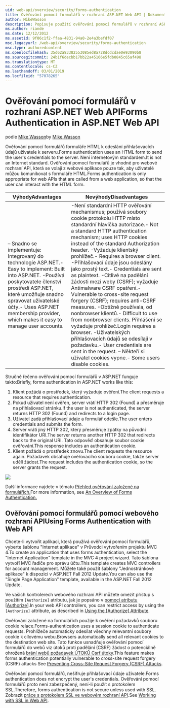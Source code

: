 ```yaml
---
uid: web-api/overview/security/forms-authentication
title: Ověřování pomocí formulářů v rozhraní ASP.NET Web API | Dokumentace Microsoftu
author: MikeWasson
description: Popisuje použití ověřování pomocí formulářů v rozhraní ASP.NET Web API.
ms.author: riande
ms.date: 12/12/2012
ms.assetid: 9f06c1f2-ffaa-4831-94a0-2e4a3befdf07
msc.legacyurl: /web-api/overview/security/forms-authentication
msc.type: authoredcontent
ms.openlocfilehash: 35d62a83382553085ed8a728dcdcdae0e93090b8
ms.sourcegitcommit: 24b1f6decbb17bb22a45166e5fdb0845c65af498
ms.translationtype: MT
ms.contentlocale: cs-CZ
ms.lasthandoff: 03/01/2019
ms.locfileid: "57078265"
---
```

<a name="forms-authentication-in-aspnet-web-api"></a><span data-ttu-id="0a0f7-103">Ověřování pomocí formulářů v rozhraní ASP.NET Web API</span><span class="sxs-lookup"><span data-stu-id="0a0f7-103">Forms Authentication in ASP.NET Web API</span></span>
====================
<span data-ttu-id="0a0f7-104">podle [Mike Wasson](https://github.com/MikeWasson)</span><span class="sxs-lookup"><span data-stu-id="0a0f7-104">by [Mike Wasson](https://github.com/MikeWasson)</span></span>

<span data-ttu-id="0a0f7-105">Ověřování pomocí formulářů formuláře HTML k odeslání přihlašovacích údajů uživatele k serveru.</span><span class="sxs-lookup"><span data-stu-id="0a0f7-105">Forms authentication uses an HTML form to send the user's credentials to the server.</span></span> <span data-ttu-id="0a0f7-106">Není internetovým standardem.</span><span class="sxs-lookup"><span data-stu-id="0a0f7-106">It is not an Internet standard.</span></span> <span data-ttu-id="0a0f7-107">Ověřování pomocí formulářů je vhodné pro webové rozhraní API, která se volají z webové aplikace pouze tak, aby uživatelé můžou komunikovat s formuláře HTML.</span><span class="sxs-lookup"><span data-stu-id="0a0f7-107">Forms authentication is only appropriate for web APIs that are called from a web application, so that the user can interact with the HTML form.</span></span>

| <span data-ttu-id="0a0f7-108">Výhody</span><span class="sxs-lookup"><span data-stu-id="0a0f7-108">Advantages</span></span> | <span data-ttu-id="0a0f7-109">Nevýhody</span><span class="sxs-lookup"><span data-stu-id="0a0f7-109">Disadvantages</span></span> |
| --- | --- |
| <span data-ttu-id="0a0f7-110">– Snadno se implementuje: Integrovaný do technologie ASP.NET.</span><span class="sxs-lookup"><span data-stu-id="0a0f7-110">- Easy to implement: Built into ASP.NET.</span></span> <span data-ttu-id="0a0f7-111">-Používá poskytovatele členství prostředí ASP.NET, které umožňuje snadno spravovat uživatelské účty.</span><span class="sxs-lookup"><span data-stu-id="0a0f7-111">- Uses ASP.NET membership provider, which makes it easy to manage user accounts.</span></span> | <span data-ttu-id="0a0f7-112">-Není standardní HTTP ověřování mechanismus; používá soubory cookie protokolu HTTP místo standardní hlavička autorizace.</span><span class="sxs-lookup"><span data-stu-id="0a0f7-112">- Not a standard HTTP authentication mechanism; uses HTTP cookies instead of the standard Authorization header.</span></span> <span data-ttu-id="0a0f7-113">-Vyžaduje klientský prohlížeč.</span><span class="sxs-lookup"><span data-stu-id="0a0f7-113">- Requires a browser client.</span></span> <span data-ttu-id="0a0f7-114">-Přihlašovací údaje jsou odeslány jako prostý text.</span><span class="sxs-lookup"><span data-stu-id="0a0f7-114">- Credentials are sent as plaintext.</span></span> <span data-ttu-id="0a0f7-115">-Citlivé na padělání žádosti mezi weby (CSRF); vyžaduje Antimalware CSRF opatření.</span><span class="sxs-lookup"><span data-stu-id="0a0f7-115">- Vulnerable to cross-site request forgery (CSRF); requires anti-CSRF measures.</span></span> <span data-ttu-id="0a0f7-116">-Obtížně používala, od nonbrowser klientů.</span><span class="sxs-lookup"><span data-stu-id="0a0f7-116">- Difficult to use from nonbrowser clients.</span></span> <span data-ttu-id="0a0f7-117">Přihlášení se vyžaduje prohlížeč.</span><span class="sxs-lookup"><span data-stu-id="0a0f7-117">Login requires a browser.</span></span> <span data-ttu-id="0a0f7-118">-Uživatelských přihlašovacích údajů se odesílají v požadavku.</span><span class="sxs-lookup"><span data-stu-id="0a0f7-118">- User credentials are sent in the request.</span></span> <span data-ttu-id="0a0f7-119">– Někteří si uživatel cookies vypne.</span><span class="sxs-lookup"><span data-stu-id="0a0f7-119">- Some users disable cookies.</span></span> |

<span data-ttu-id="0a0f7-120">Stručně řečeno ověřování pomocí formulářů v ASP.NET funguje takto:</span><span class="sxs-lookup"><span data-stu-id="0a0f7-120">Briefly, forms authentication in ASP.NET works like this:</span></span>

1. <span data-ttu-id="0a0f7-121">Klient požádá o prostředek, který vyžaduje ověření.</span><span class="sxs-lookup"><span data-stu-id="0a0f7-121">The client requests a resource that requires authentication.</span></span>
2. <span data-ttu-id="0a0f7-122">Pokud uživatel není ověřen, server vrátí HTTP 302 (Found) a přesměruje na přihlašovací stránku.</span><span class="sxs-lookup"><span data-stu-id="0a0f7-122">If the user is not authenticated, the server returns HTTP 302 (Found) and redirects to a login page.</span></span>
3. <span data-ttu-id="0a0f7-123">Uživatel zadá přihlašovací údaje a formulář odešle.</span><span class="sxs-lookup"><span data-stu-id="0a0f7-123">The user enters credentials and submits the form.</span></span>
4. <span data-ttu-id="0a0f7-124">Server vrátí jiný HTTP 302, který přesměruje zpátky na původní identifikátor URI.</span><span class="sxs-lookup"><span data-stu-id="0a0f7-124">The server returns another HTTP 302 that redirects back to the original URI.</span></span> <span data-ttu-id="0a0f7-125">Tato odpověď obsahuje soubor cookie ověřování.</span><span class="sxs-lookup"><span data-stu-id="0a0f7-125">This response includes an authentication cookie.</span></span>
5. <span data-ttu-id="0a0f7-126">Klient požádá o prostředek znovu.</span><span class="sxs-lookup"><span data-stu-id="0a0f7-126">The client requests the resource again.</span></span> <span data-ttu-id="0a0f7-127">Požadavek obsahuje ověřovacího souboru cookie, takže server udělí žádost.</span><span class="sxs-lookup"><span data-stu-id="0a0f7-127">The request includes the authentication cookie, so the server grants the request.</span></span>

![](forms-authentication/_static/image1.png)

<span data-ttu-id="0a0f7-128">Další informace najdete v tématu [Přehled ověřování založené na formulářích.](../../../web-forms/overview/older-versions-security/introduction/an-overview-of-forms-authentication-cs.md)</span><span class="sxs-lookup"><span data-stu-id="0a0f7-128">For more information, see [An Overview of Forms Authentication.](../../../web-forms/overview/older-versions-security/introduction/an-overview-of-forms-authentication-cs.md)</span></span>

## <a name="using-forms-authentication-with-web-api"></a><span data-ttu-id="0a0f7-129">Ověřování pomocí formulářů pomocí webového rozhraní API</span><span class="sxs-lookup"><span data-stu-id="0a0f7-129">Using Forms Authentication with Web API</span></span>

<span data-ttu-id="0a0f7-130">Chcete-li vytvořit aplikaci, která používá ověřování pomocí formulářů, vyberte šablonu "Internet aplikace" v Průvodci vytvořením projektu MVC 4.</span><span class="sxs-lookup"><span data-stu-id="0a0f7-130">To create an application that uses forms authentication, select the "Internet Application" template in the MVC 4 project wizard.</span></span> <span data-ttu-id="0a0f7-131">Tato šablona vytvoří MVC řadiče pro správu účtu.</span><span class="sxs-lookup"><span data-stu-id="0a0f7-131">This template creates MVC controllers for account management.</span></span> <span data-ttu-id="0a0f7-132">Můžete také použít šablony "Jednostránkové aplikace" k dispozici v ASP.NET Fall 2012 Update.</span><span class="sxs-lookup"><span data-stu-id="0a0f7-132">You can also use the "Single Page Application" template, available in the ASP.NET Fall 2012 Update.</span></span>

<span data-ttu-id="0a0f7-133">Ve vašich kontrolerech webového rozhraní API můžete omezit přístup s použitím `[Authorize]` atributu, jak je popsáno v [pomocí atributu [Authorize]](authentication-and-authorization-in-aspnet-web-api.md#auth3).</span><span class="sxs-lookup"><span data-stu-id="0a0f7-133">In your web API controllers, you can restrict access by using the `[Authorize]` attribute, as described in [Using the [Authorize] Attribute](authentication-and-authorization-in-aspnet-web-api.md#auth3).</span></span>

<span data-ttu-id="0a0f7-134">Ověřování založené na formulářích použije k ověření požadavků souboru cookie relace.</span><span class="sxs-lookup"><span data-stu-id="0a0f7-134">Forms-authentication uses a session cookie to authenticate requests.</span></span> <span data-ttu-id="0a0f7-135">Prohlížeče automaticky odesílat všechny relevantní soubory cookie k cílovému webu.</span><span class="sxs-lookup"><span data-stu-id="0a0f7-135">Browsers automatically send all relevant cookies to the destination web site.</span></span> <span data-ttu-id="0a0f7-136">Tato funkce usnadňuje ověřování pomocí formulářů do webů viz útoků proti padělání (CSRF) žádost o potenciálně ohrožená [brání webů požadavek ÚTOKŮ Csrf útoky](preventing-cross-site-request-forgery-csrf-attacks.md).</span><span class="sxs-lookup"><span data-stu-id="0a0f7-136">This feature makes forms authentication potentially vulnerable to cross-site request forgery (CSRF) attacks See [Preventing Cross-Site Request Forgery (CSRF) Attacks](preventing-cross-site-request-forgery-csrf-attacks.md).</span></span>

<span data-ttu-id="0a0f7-137">Ověřování pomocí formulářů, nešifruje přihlašovací údaje uživatele.</span><span class="sxs-lookup"><span data-stu-id="0a0f7-137">Forms authentication does not encrypt the user's credentials.</span></span> <span data-ttu-id="0a0f7-138">Ověřování pomocí formulářů proto není zabezpečený, není-li použít s protokolem SSL.</span><span class="sxs-lookup"><span data-stu-id="0a0f7-138">Therefore, forms authentication is not secure unless used with SSL.</span></span> <span data-ttu-id="0a0f7-139">Zobrazit [práce s protokolem SSL ve webovém rozhraní API](working-with-ssl-in-web-api.md).</span><span class="sxs-lookup"><span data-stu-id="0a0f7-139">See [Working with SSL in Web API](working-with-ssl-in-web-api.md).</span></span>
